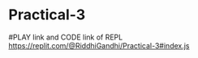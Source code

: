 # Practical-3

#PLAY link and CODE link of REPL
https://replit.com/@RiddhiGandhi/Practical-3#index.js
